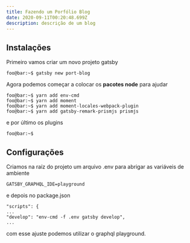 ```yaml
---
title: Fazendo um Porfólio Blog
date: 2020-09-11T00:20:48.699Z
description: descrição de um blog
---
```

## Instalações

Primeiro vamos criar um novo projeto gatsby

 ```console[terminal]
foo@bar:~$ gatsby new port-blog
```

Agora podemos começar a colocar os **pacotes node** para ajudar

 ```console[terminal]
foo@bar:~$ yarn add env-cmd
foo@bar:~$ yarn add moment  
foo@bar:~$ yarn add moment-locales-webpack-plugin
foo@bar:~$ yarn add gatsby-remark-prismjs prismjs
```

e por último os plugins

 ```console[terminal]
foo@bar:~$ 
```

## Configurações

Criamos na raíz do projeto um arquivo .env para abrigar as variáveis de ambiente

```
GATSBY_GRAPHQL_IDE=playground
```
e depois no package.json

```json[package.json]
"scripts": {
...
"develop": "env-cmd -f .env gatsby develop",
...
```

com esse ajuste podemos utilizar o graphql playground.